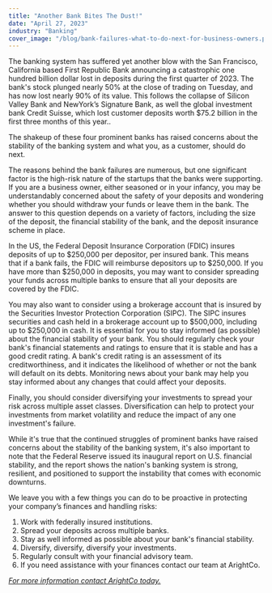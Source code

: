 ```yaml
---
title: "Another Bank Bites The Dust!"
date: "April 27, 2023"
industry: "Banking"
cover_image: "/blog/bank-failures-what-to-do-next-for-business-owners.png"
---
```


The banking system has suffered yet another blow with the San Francisco, California based First Republic Bank announcing a catastrophic one hundred billion dollar lost in deposits during the first quarter of 2023. The bank's stock plunged nearly 50% at the close of trading on Tuesday, and has now lost nearly 90% of its value. This follows the collapse of Silicon Valley Bank and NewYork’s Signature Bank, as well the global investment bank Credit Suisse, which lost customer deposits worth $75.2 billion in the first three months of this year.. 

The shakeup of these four prominent banks has raised concerns about the stability of the banking system and what you, as a customer, should do next.

The reasons behind the bank failures are numerous, but one significant factor is the high-risk nature of the startups that the banks were supporting. If you are a business owner, either seasoned or in your infancy, you may be understandably concerned about the safety of your deposits and wondering whether you should withdraw your funds or leave them in the bank. The answer to this question depends on a variety of factors, including the size of the deposit, the financial stability of the bank, and the deposit insurance scheme in place.

In the US, the Federal Deposit Insurance Corporation (FDIC) insures deposits of up to $250,000 per depositor, per insured bank. This means that if a bank fails, the FDIC will reimburse depositors up to $250,000. If you have more than $250,000 in deposits, you may want to consider spreading your funds across multiple banks to ensure that all your deposits are covered by the FDIC.

You may also want to consider using a brokerage account that is insured by the Securities Investor Protection Corporation (SIPC). The SIPC insures securities and cash held in a brokerage account up to $500,000, including up to $250,000 in cash.
It is essential for you to stay informed (as possible) about the financial stability of your bank. You should regularly check your bank's financial statements and ratings to ensure that it is stable and has a good credit rating. A bank's credit rating is an assessment of its creditworthiness, and it indicates the likelihood of whether or not the bank will default on its debts. Monitoring news about your bank may help you stay informed about any changes that could affect your deposits.

Finally, you should consider diversifying your investments to spread your risk across multiple asset classes. Diversification can help to protect your investments from market volatility and reduce the impact of any one investment's failure. 

While it's true that the continued struggles of prominent banks have raised concerns about the stability of the banking system, it's also important to note that the Federal Reserve issued its inaugural report on U.S. financial stability, and the report shows the nation's banking system is strong, resilient, and positioned to support the instability that comes with economic downturns.

We leave you with a few things you can do to be proactive in protecting your company’s finances and handling risks:

1. Work with federally insured institutions. 
2. Spread your deposits across multiple banks.
3. Stay as well informed as possible about your bank's financial stability.
4. Diversify, diversify, diversify your investments.
5. Regularly consult with your financial advisory team.
6. If you need assistance with your finances contact our team at ArightCo.

*[For more information contact ArightCo today.](https://www.arightco.com/contact-us)*